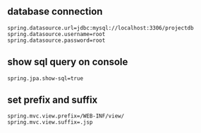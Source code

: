## database connection
```
spring.datasource.url=jdbc:mysql://localhost:3306/projectdb
spring.datasource.username=root
spring.datasource.password=root

```

## show sql query on console
```
spring.jpa.show-sql=true
```

## set prefix and suffix
```
spring.mvc.view.prefix=/WEB-INF/view/
spring.mvc.view.suffix=.jsp
```


